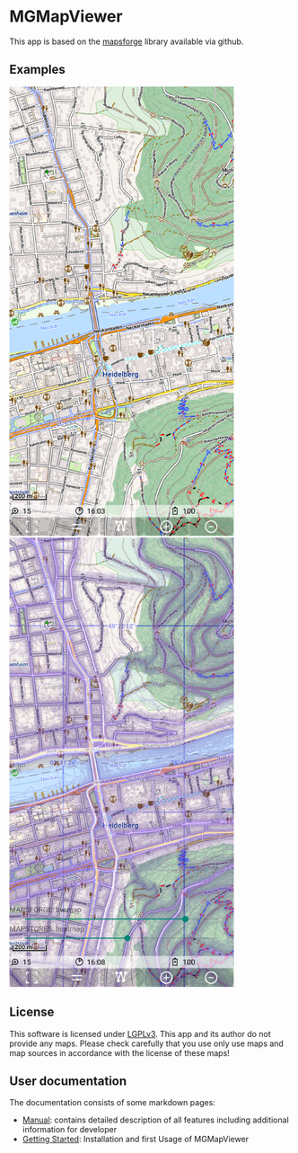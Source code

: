 # MGMapViewer
This app is based on the [mapsforge](https://github.com/mapsforge/mapsforge) library available via github. 

## Examples
<img src="./docs/Features/MainMapFeatures/Mapsforge/mapsforge_map.png" width="400" />&nbsp; 
<img src="./docs/Features/MainMapFeatures/MapMulti/multi_map1.png" width="400" />


## License 
This software is licensed under [LGPLv3](./LICENSE). This app and its author do not provide any maps. Please check carefully that you use only use maps and map sources in accordance with
the license of these maps!


## User documentation
The documentation consists of some markdown pages:
- [Manual](./docs/Manual.md): contains detailed description of all features including additional information for developer 
- [Getting Started](./docs/GettingStarted/GettingStarted.md): Installation and first Usage of MGMapViewer



